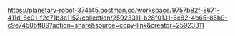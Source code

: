 https://planetary-robot-374145.postman.co/workspace/9757b82f-8671-411d-8c01-f2e71b3e1152/collection/25923311-b28f0131-8c82-4b65-85b9-c9e74505ff89?action=share&source=copy-link&creator=25923311